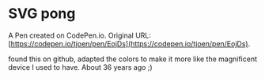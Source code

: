# SVG pong

A Pen created on CodePen.io. Original URL: [https://codepen.io/tjoen/pen/EojDs](https://codepen.io/tjoen/pen/EojDs).

found this on github, adapted the colors to make it more like the magnificent device I used to have. About 36 years ago ;)
